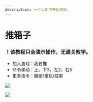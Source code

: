 ```yaml
---
description: 一个人即可开始游戏。
---
```


# 推箱子

### ！该教程只会演示操作，无通关教学。

* 加入游戏：我要推
* 命令移动：上，下3，左2，右5
* 更多指令：撤销/重玩/结束

![](../.gitbook/assets/IMG\_20210307\_211339.jpg)

![](../.gitbook/assets/IMG\_20210307\_211351.jpg)

